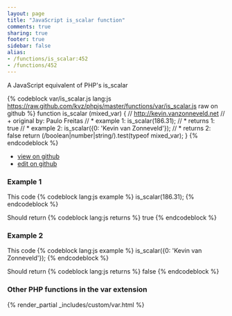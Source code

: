 ```yaml
---
layout: page
title: "JavaScript is_scalar function"
comments: true
sharing: true
footer: true
sidebar: false
alias:
- /functions/is_scalar:452
- /functions/452
---
```

<!-- Generated by Rakefile:build -->
A JavaScript equivalent of PHP's is_scalar

{% codeblock var/is_scalar.js lang:js https://raw.github.com/kvz/phpjs/master/functions/var/is_scalar.js raw on github %}
function is_scalar (mixed_var) {
  // http://kevin.vanzonneveld.net
  // +   original by: Paulo Freitas
  // *     example 1: is_scalar(186.31);
  // *     returns 1: true
  // *     example 2: is_scalar({0: 'Kevin van Zonneveld'});
  // *     returns 2: false
  return (/boolean|number|string/).test(typeof mixed_var);
}
{% endcodeblock %}

 - [view on github](https://github.com/kvz/phpjs/blob/master/functions/var/is_scalar.js)
 - [edit on github](https://github.com/kvz/phpjs/edit/master/functions/var/is_scalar.js)

### Example 1
This code
{% codeblock lang:js example %}
is_scalar(186.31);
{% endcodeblock %}

Should return
{% codeblock lang:js returns %}
true
{% endcodeblock %}

### Example 2
This code
{% codeblock lang:js example %}
is_scalar({0: 'Kevin van Zonneveld'});
{% endcodeblock %}

Should return
{% codeblock lang:js returns %}
false
{% endcodeblock %}


### Other PHP functions in the var extension
{% render_partial _includes/custom/var.html %}
